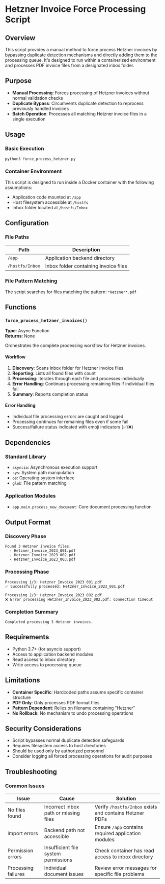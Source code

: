 <!--
This documentation was auto-generated by Claude on 2025-06-01T06-13-16.
Source file: ./force_process_hetzner.py
-->

# Hetzner Invoice Force Processing Script

## Overview

This script provides a manual method to force process Hetzner invoices by bypassing duplicate detection mechanisms and directly adding them to the processing queue. It's designed to run within a containerized environment and processes PDF invoice files from a designated inbox folder.

## Purpose

- **Manual Processing**: Forces processing of Hetzner invoices without normal validation checks
- **Duplicate Bypass**: Circumvents duplicate detection to reprocess previously handled invoices
- **Batch Operation**: Processes all matching Hetzner invoice files in a single execution

## Usage

### Basic Execution

```bash
python3 force_process_hetzner.py
```

### Container Environment

This script is designed to run inside a Docker container with the following assumptions:
- Application code mounted at `/app`
- Host filesystem accessible at `/hostfs`
- Inbox folder located at `/hostfs/Inbox`

## Configuration

### File Paths

| Path | Description |
|------|-------------|
| `/app` | Application backend directory |
| `/hostfs/Inbox` | Inbox folder containing invoice files |

### File Pattern Matching

The script searches for files matching the pattern: `*Hetzner*.pdf`

## Functions

### `force_process_hetzner_invoices()`

**Type**: Async Function  
**Returns**: None

Orchestrates the complete processing workflow for Hetzner invoices.

#### Workflow

1. **Discovery**: Scans inbox folder for Hetzner invoice files
2. **Reporting**: Lists all found files with count
3. **Processing**: Iterates through each file and processes individually
4. **Error Handling**: Continues processing remaining files if individual files fail
5. **Summary**: Reports completion status

#### Error Handling

- Individual file processing errors are caught and logged
- Processing continues for remaining files even if some fail
- Success/failure status indicated with emoji indicators (✅/❌)

## Dependencies

### Standard Library
- `asyncio`: Asynchronous execution support
- `sys`: System path manipulation
- `os`: Operating system interface
- `glob`: File pattern matching

### Application Modules
- `app.main.process_new_document`: Core document processing function

## Output Format

### Discovery Phase
```
Found 3 Hetzner invoice files:
  - Hetzner_Invoice_2023_001.pdf
  - Hetzner_Invoice_2023_002.pdf
  - Hetzner_Invoice_2023_003.pdf
```

### Processing Phase
```
Processing 1/3: Hetzner_Invoice_2023_001.pdf
✅ Successfully processed: Hetzner_Invoice_2023_001.pdf

Processing 2/3: Hetzner_Invoice_2023_002.pdf
❌ Error processing Hetzner_Invoice_2023_002.pdf: Connection timeout
```

### Completion Summary
```
Completed processing 3 Hetzner invoices.
```

## Requirements

- Python 3.7+ (for asyncio support)
- Access to application backend modules
- Read access to inbox directory
- Write access to processing queue

## Limitations

- **Container Specific**: Hardcoded paths assume specific container structure
- **PDF Only**: Only processes PDF format files
- **Pattern Dependent**: Relies on filename containing "Hetzner"
- **No Rollback**: No mechanism to undo processing operations

## Security Considerations

- Script bypasses normal duplicate detection safeguards
- Requires filesystem access to host directories
- Should be used only by authorized personnel
- Consider logging all forced processing operations for audit purposes

## Troubleshooting

### Common Issues

| Issue | Cause | Solution |
|-------|-------|----------|
| No files found | Incorrect inbox path or missing files | Verify `/hostfs/Inbox` exists and contains Hetzner PDFs |
| Import errors | Backend path not accessible | Ensure `/app` contains required application modules |
| Permission errors | Insufficient file system permissions | Check container has read access to inbox directory |
| Processing failures | Individual document issues | Review error messages for specific file problems |